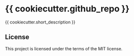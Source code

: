 # {{ cookiecutter.github_repo }}

{{ cookiecutter.short_description }}

## License

This project is licensed under the terms of the MIT license.
